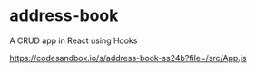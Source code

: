 # address-book

A CRUD app in React using Hooks

https://codesandbox.io/s/address-book-ss24b?file=/src/App.js
